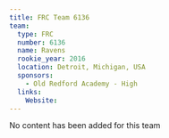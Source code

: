 ```yaml
---
title: FRC Team 6136
team:
  type: FRC
  number: 6136
  name: Ravens
  rookie_year: 2016
  location: Detroit, Michigan, USA
  sponsors:
    - Old Redford Academy - High
  links:
    Website: 
---
```

No content has been added for this team